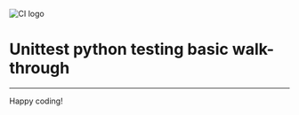 ![CI logo](https://codeinstitute.s3.amazonaws.com/fullstack/ci_logo_small.png)

# Unittest python testing basic walk-through

---

Happy coding!
